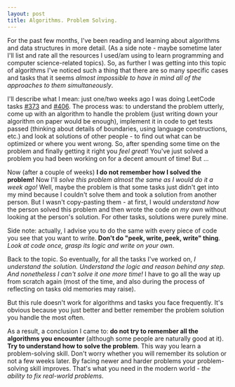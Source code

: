 ```yaml
---
layout: post
title: Algorithms. Problem Solving.
---
```


For the past few months, I've been reading and learning about algorithms and data structures in more detail. (As a side note - maybe 
sometime later I'll list and rate all the resources I used/am using to learn programming and computer science-related topics). So, as 
further I was getting into this topic of algorithms I've noticed such a thing that there are so many specific cases and tasks that it 
seems *almost impossible to have in mind all of the approaches to them simultaneously*.

I'll describe what I mean: just one/two weeks ago I was doing LeetCode tasks [#373](https://leetcode.com/problems/find-k-pairs-with-smallest-sums/) and [#406](https://leetcode.com/problems/queue-reconstruction-by-height/). The process was: to understand the problem utterly, come up with an algorithm to handle the problem (just writing down your algorithm on paper would be enough), implement it in code to get tests passed (thinking about details of boundaries, using language constructions, etc.) and look at solutions of other people - to find out what can be optimized or where you went wrong. So, after spending some time on the problem and finally getting it right you *feel great*! You've just solved a problem you had been working on for a decent amount of time! But ...

Now (after a couple of weeks) **I do not remember how I solved the problem!** Now I'll *solve this problem almost the same as I would do it a week ago!* Well, maybe the problem is that some tasks just didn't get into my mind because I couldn't solve them and took a solution 
from another person. But I wasn't copy-pasting them - at first, I would *understand how* the person solved this problem and then wrote 
the code *on my own* without looking at the person's solution. For other tasks, solutions were purely mine.

Side note: actually, I advise you to do the same with every piece of code you see that you want to write. **Don't do "peek, write, peek, 
write" thing**. *Look at code once, grasp its logic and write on your own*.

Back to the topic. So eventually, for all the tasks I've worked on, *I understand the solution. Understand the logic and reason behind 
any step. And nonetheless I can't solve it one more time!* I have to go all the way up from scratch again (most of the time, and also 
during the process of reflecting on tasks old memories may raise).

But this rule doesn't work for algorithms and tasks you face frequently. It's obvious because you just better and better remember the 
problem solution you handle the most often.

As a result, a conclusion I came to: **do not try to remember all the algorithms you encounter** (although some people are naturally good 
at it). **Try to understand how to solve the problem**. This way you learn a problem-solving skill. Don't worry whether you will remember
its solution or not a few weeks later. By facing newer and harder problems your problem-solving skill improves. That's what you need in 
the modern world - *the ability to fix real-world problems*.
